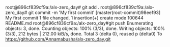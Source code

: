 root@896cf839cf9a:/alx-zero_day# git add .
root@896cf839cf9a:/alx-zero_day# git commit -m 'My first commit' [master(root-commit)98eef93] My first commit
1 file changed, 1 insertion(+) create mode 100644 README.md
root@896cf839cf9a:/alx-zero_day#git push
Enumerating objects: 3, done.
Counting objects: 100% (3/3), done.
Writing objects: 100% (3/3), 212 bytes | 212.00 kiB/s, done.
Total 3 (delta 0), reused p (delta0)
To https://github.com/Annamabusha/alx-zero_day.git
